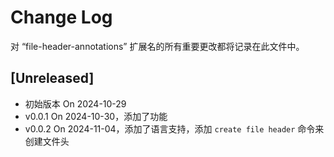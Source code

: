 # Change Log

对 “file-header-annotations” 扩展名的所有重要更改都将记录在此文件中。

## [Unreleased]

- 初始版本 On 2024-10-29
- v0.0.1 On 2024-10-30，添加了功能
- v0.0.2 On 2024-11-04，添加了语言支持，添加 `create file header` 命令来创建文件头